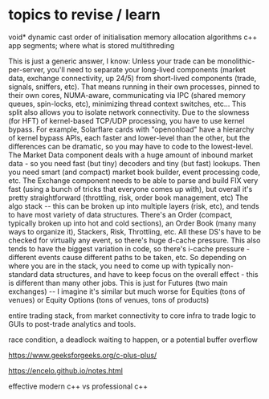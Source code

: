 # topics to revise / learn

void* dynamic cast
order of initialisation
memory allocation algorithms
c++ app segments; where what is stored
multithreding


This is just a generic answer, I know:
Unless your trade can be monolithic-per-server, you'll need to separate your long-lived components (market data, exchange connectivity, up 24/5) from short-lived components (trade, signals, sniffers, etc). That means running in their own processes, pinned to their own cores, NUMA-aware, communicating via IPC (shared memory queues, spin-locks, etc), minimizing thread context switches, etc...
This split also allows you to isolate network connectivity. Due to the slowness (for HFT) of kernel-based TCP/UDP processing, you have to use kernel bypass. For example, Solarflare cards with "openonload" have a hierarchy of kernel bypass APIs, each faster and lower-level than the other, but the differences can be dramatic, so you may have to code to the lowest-level.
The Market Data component deals with a huge amount of inbound market data - so you need fast (but tiny) decoders and tiny (but fast) lookups. Then you need smart (and compact) market book builder, event processing code, etc.
The Exchange component needs to be able to parse and build FIX very fast (using a bunch of tricks that everyone comes up with), but overall it's pretty straightforward (throttling, risk, order book management, etc)
The algo stack -- this can be broken up into multiple layers (risk, etc), and tends to have most variety of data structures. There's an Order (compact, typically broken up into hot and cold sections), an Order Book (many many ways to organize it), Stackers, Risk, Throttling, etc. All these DS's have to be checked for virtually any event, so there's huge d-cache pressure. This also tends to have the biggest variation in code, so there's i-cache pressure - different events cause different paths to be taken, etc.
So depending on where you are in the stack, you need to come up with typically non-standard data structures, and have to keep focus on the overall effect - this is different than many other jobs.
This is just for Futures (two main exchanges) -- I imagine it's similar but much worse for Equities (tons of venues) or Equity Options (tons of venues, tons of products)

entire trading stack, from market connectivity to core infra to trade logic to GUIs to post-trade analytics and tools.

race condition, a deadlock waiting to happen, or a potential buffer overflow


https://www.geeksforgeeks.org/c-plus-plus/


https://encelo.github.io/notes.html

effective modern c++ vs professional c++
